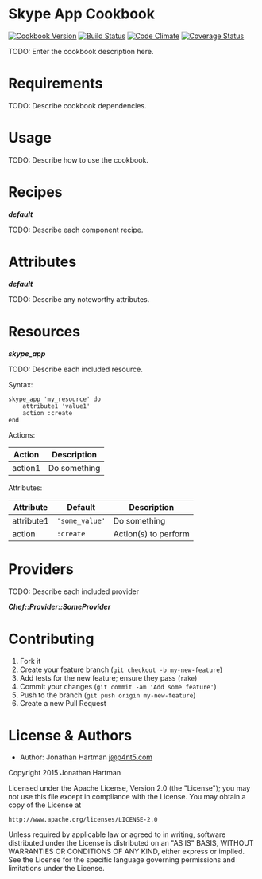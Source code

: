 Skype App Cookbook
==================
[![Cookbook Version](https://img.shields.io/cookbook/v/skype-app.svg)][cookbook]
[![Build Status](https://img.shields.io/travis/RoboticCheese/skype-app-chef.svg)][travis]
[![Code Climate](https://img.shields.io/codeclimate/github/RoboticCheese/skype-app-chef.svg)][codeclimate]
[![Coverage Status](https://img.shields.io/coveralls/RoboticCheese/skype-app-chef.svg)][coveralls]

[cookbook]: https://supermarket.chef.io/cookbooks/skype-app
[travis]: https://travis-ci.org/RoboticCheese/skype-app-chef
[codeclimate]: https://codeclimate.com/github/RoboticCheese/skype-app-chef
[coveralls]: https://coveralls.io/r/RoboticCheese/skype-app-chef

TODO: Enter the cookbook description here.

Requirements
============

TODO: Describe cookbook dependencies.

Usage
=====

TODO: Describe how to use the cookbook.

Recipes
=======

***default***

TODO: Describe each component recipe.

Attributes
==========

***default***

TODO: Describe any noteworthy attributes.

Resources
=========

***skype_app***

TODO: Describe each included resource.

Syntax:

    skype_app 'my_resource' do
        attribute1 'value1'
        action :create
    end

Actions:

| Action  | Description  |
|---------|--------------|
| action1 | Do something |

Attributes:

| Attribute  | Default        | Description          |
|------------|----------------|----------------------|
| attribute1 | `'some_value'` | Do something         |
| action     | `:create`      | Action(s) to perform |

Providers
=========

TODO: Describe each included provider

***Chef::Provider::SomeProvider***

Contributing
============

1. Fork it
2. Create your feature branch (`git checkout -b my-new-feature`)
3. Add tests for the new feature; ensure they pass (`rake`)
4. Commit your changes (`git commit -am 'Add some feature'`)
5. Push to the branch (`git push origin my-new-feature`)
6. Create a new Pull Request

License & Authors
=================
- Author: Jonathan Hartman <j@p4nt5.com>

Copyright 2015 Jonathan Hartman

Licensed under the Apache License, Version 2.0 (the "License");
you may not use this file except in compliance with the License.
You may obtain a copy of the License at

    http://www.apache.org/licenses/LICENSE-2.0

Unless required by applicable law or agreed to in writing, software
distributed under the License is distributed on an "AS IS" BASIS,
WITHOUT WARRANTIES OR CONDITIONS OF ANY KIND, either express or implied.
See the License for the specific language governing permissions and
limitations under the License.
